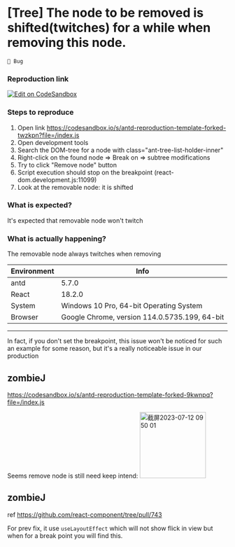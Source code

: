 # [Tree] The node to be removed is shifted(twitches) for a while when removing this node.

`🐛 Bug`

### Reproduction link

[![Edit on CodeSandbox](https://codesandbox.io/static/img/play-codesandbox.svg)](https://codesandbox.io/s/antd-reproduction-template-forked-twzkpn?file=/index.js)

### Steps to reproduce

1. Open link https://codesandbox.io/s/antd-reproduction-template-forked-twzkpn?file=/index.js
2. Open development tools
3. Search the DOM-tree for a node with class="ant-tree-list-holder-inner"
4. Right-click on the found node => Break on => subtree modifications
5. Try to click "Remove node" button
6. Script execution should stop on the breakpoint (react-dom.development.js:11099)
7. Look at the removable node: it is shifted

### What is expected?

It's expected that removable node won't twitch

### What is actually happening?

The removable node always twitches when removing

| Environment | Info                                          |
| ----------- | --------------------------------------------- |
| antd        | 5.7.0                                         |
| React       | 18.2.0                                        |
| System      | Windows 10 Pro, 64-bit Operating System       |
| Browser     | Google Chrome, version 114.0.5735.199, 64-bit |

---

In fact, if you don't set the breakpoint, this issue won't be noticed for such an example for some reason, but it's a really noticeable issue in our production

<!-- generated by ant-design-issue-helper. DO NOT REMOVE -->

## zombieJ

https://codesandbox.io/s/antd-reproduction-template-forked-9kwnpq?file=/index.js

Seems remove node is still need keep intend:
<img width="151" alt="截屏2023-07-12 09 50 01" src="https://github.com/ant-design/ant-design/assets/5378891/5d27c385-4d88-472c-a9fc-760345a45dc7">

## zombieJ

ref https://github.com/react-component/tree/pull/743

For prev fix, it use `useLayoutEffect` which will not show flick in view but when for a break point you will find this.
